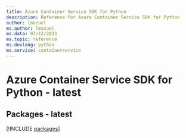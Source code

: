```yaml
---
title: Azure Container Service SDK for Python
description: Reference for Azure Container Service SDK for Python
author: lmazuel
ms.author: lmazuel
ms.data: 07/12/2023
ms.topic: reference
ms.devlang: python
ms.service: containerservice
---
```

# Azure Container Service SDK for Python - latest
## Packages - latest
[!INCLUDE [packages](container-service-index.md)]